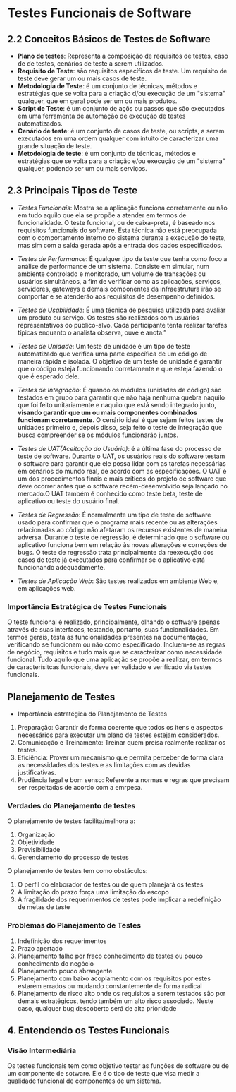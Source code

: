 # Testes Funcionais de Software

## 2.2 Conceitos Básicos de Testes de Software 

- **Plano de testes**: Representa a composição de requisitos de testes, caso de de testes, cenários de teste a serem utilizados.
- **Requisito de Teste**: são requisitos específicos de teste. Um requisito de teste deve gerar um ou mais casos de teste.
- **Metodologia de Teste**: é um conjunto de técnicas, métodos e estratégias que se volta para a criação d/ou execução de um "sistema" qualquer, que em geral pode ser um ou mais produtos.
- **Script de Teste**: é um conjunto de açõs ou passos que são executados em uma ferramenta de automação de execução de testes automatizados.
- **Cenário de teste**: é um conjunto de casos de teste, ou scripts, a serem executados em uma ordem qualquer com intuito de caracterizar uma grande situação de teste.
- **Metodologia de teste**: é um conjunto de técnicas, métodos e estratégias que se volta para a criação e/ou execução de um "sistema" qualquer, podendo ser um ou mais serviços.


## 2.3 Principais Tipos de Teste

- *Testes Funcionais*: Mostra se a aplicação funciona corretamente ou não em tudo aquilo que ela se propõe a atender em termos de funcionalidade. O teste funcional, ou de caixa-preta, é baseado nos requisitos funcionais do software. Esta técnica não está preocupada com o comportamento interno do sistema durante a execução do teste, mas sim com a saída gerada após a entrada dos dados especificados.


- *Testes de Performance*: É qualquer tipo de teste que tenha como foco a análise de performance de um sistema. Consiste em simular, num ambiente controlado e monitorado, um volume de transações ou usuários simultâneos, a fim de verificar como as aplicações, serviços, servidores, gateways e demais componentes da infraestrutura irão se comportar e se atenderão aos requisitos de desempenho definidos.


- *Testes de Usabilidade*: É uma técnica de pesquisa utilizada para avaliar um produto ou serviço. Os testes são realizados com usuários representativos do público-alvo. Cada participante tenta realizar tarefas típicas enquanto o analista observa, ouve e anota.”


- *Testes de Unidade*: Um teste de unidade é um tipo de teste automatizado que verifica uma parte específica de um código de maneira rápida e isolada. O objetivo de um teste de unidade é garantir que o código esteja funcionando corretamente e que esteja fazendo o que é esperado dele.

- *Testes de Integração*: É quando os módulos (unidades de código) são testados em grupo para garantir que não haja nenhuma quebra naquilo que foi feito unitariamente e naquilo que está sendo integrado junto, **visando garantir que um ou mais componentes combinados funcionam corretamente**. O cenário ideal é que sejam feitos testes de unidades primeiro e, depois disso, seja feito o teste de integração que busca compreender se os módulos funcionarão juntos. 

- *Testes de UAT(Aceitação do Usuário)*:  é a última fase do processo de teste de software. Durante o UAT, os usuários reais do software testam o software para garantir que ele possa lidar com as tarefas necessárias em cenários do mundo real, de acordo com as especificações. O UAT é um dos procedimentos finais e mais críticos do projeto de software que deve ocorrer antes que o software recém-desenvolvido seja lançado no mercado.O UAT também é conhecido como teste beta, teste de aplicativo ou teste do usuário final.

- *Testes de Regressão*: É normalmente um tipo de teste de software usado para confirmar que o programa mais recente ou as alterações relacionadas ao código não afetaram os recursos existentes de maneira adversa. Durante o teste de regressão, é determinado que o software ou aplicativo funciona bem em relação às novas alterações e correções de bugs. O teste de regressão trata principalmente da reexecução dos casos de teste já executados para confirmar se o aplicativo está funcionando adequadamente.

- *Testes de Aplicação Web*: São testes realizados em ambiente Web e, em aplicações web.

### Importância Estratégica de Testes Funcionais ####

O teste funcional é realizado, principalmente, olhando o software apenas através de suas interfaces, testando, portanto, suas funcionalidades. Em termos gerais, testa as funcionalidades presentes na documentação, verificando se funcionam ou não como especificado.
Incluem-se as regras de negócio, requisitos e tudo mais que se caracterizar como necessidade funcional.
Tudo aquilo que uma aplicação se propõe a realizar, em termos de caracterísitcas funcionais, deve ser validado e verificado via testes funcionais.


## Planejamento de Testes

- Importância estratégica do Planejamento de Testes

1. Preparação: Garantir de forma coerente que todos os itens e aspectos necessários para executar um plano de testes estejam considerados.
2. Comunicação e Treinamento: Treinar quem preisa realmente realizar os testes.
3. Eficiência: Prover um mecanismo que permita perceber de forma clara as necessidades dos testes e as limitações com as devidas justificativas.
4. Prudência legal e bom senso: Referente a normas e regras que precisam ser respeitadas de acordo com a emrpesa.

### Verdades do Planejamento de testes

O planejamento de testes facilita/melhora a:
1. Organização
2. Objetividade
3. Previsibilidade
4. Gerenciamento do processo de testes

O planejamento de testes tem como obstáculos:
1. O perfil do elaborador de  testes ou de quem planejará os testes
2. A limitação do prazo força uma limitação do escopo
3. A fragilidade dos requerimentos de testes pode implicar a redefinição de metas de teste


### Problemas do Planejamento de Testes
1. Indefinição dos requerimentos
2. Prazo apertado
3. Planejamento falho por fraco conhecimento de testes ou pouco conhecimento do negócio
4. Planejamento pouco abrangente
5. Planejamento com baixo acoplamento com os requisitos por estes estarem errados ou mudando constantemente de forma radical
6. Planejamento de risco alto onde os requisitos a serem testados são por demais estratégicos, tendo também um alto risco associado. Neste caso, qualquer bug descoberto será de alta prioridade

## 4. Entendendo os Testes Funcionais

### Visão Intermediária

Os testes funcionais tem como objetivo testar as funções de software ou de um componente de sotware. Ele é o tipo de teste que visa medir a qualidade funcional de componentes de um sistema.
